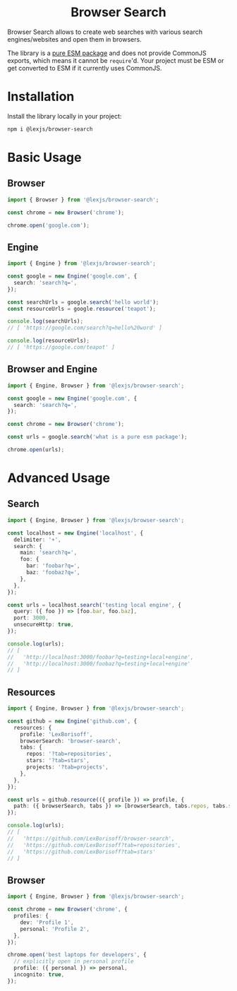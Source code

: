 <h1 align="center">Browser Search</h1>

Browser Search allows to create web searches with various search engines/websites and open them in browsers.

The library is a [pure ESM package](https://gist.github.com/sindresorhus/a39789f98801d908bbc7ff3ecc99d99c#pure-esm-package) and does not provide CommonJS exports, which means it cannot be `require`'d. Your project must be ESM or get converted to ESM if it currently uses CommonJS.

# Installation

Install the library locally in your project:

```bash
npm i @lexjs/browser-search
```

# Basic Usage

## Browser

```typescript
import { Browser } from '@lexjs/browser-search';

const chrome = new Browser('chrome');

chrome.open('google.com');
```

## Engine

```typescript
import { Engine } from '@lexjs/browser-search';

const google = new Engine('google.com', {
  search: 'search?q=',
});

const searchUrls = google.search('hello world');
const resourceUrls = google.resource('teapot');

console.log(searchUrls);
// [ 'https://google.com/search?q=hello%20word' ]

console.log(resourceUrls);
// [ 'https://google.com/teapot' ]
```

## Browser and Engine

```typescript
import { Engine, Browser } from '@lexjs/browser-search';

const google = new Engine('google.com', {
  search: 'search?q=',
});

const chrome = new Browser('chrome');

const urls = google.search('what is a pure esm package');

chrome.open(urls);
```

# Advanced Usage

## Search

```typescript
import { Engine, Browser } from '@lexjs/browser-search';

const localhost = new Engine('localhost', {
  delimiter: '+',
  search: {
    main: 'search?q=',
    foo: {
      bar: 'foobar?q=',
      baz: 'foobaz?q=',
    },
  },
});

const urls = localhost.search('testing local engine', {
  query: ({ foo }) => [foo.bar, foo.baz],
  port: 3000,
  unsecureHttp: true,
});

console.log(urls);
// [
//   'http://localhost:3000/foobar?q=testing+local+engine',
//   'http://localhost:3000/foobaz?q=testing+local+engine'
// ]
```

## Resources

```typescript
import { Engine, Browser } from '@lexjs/browser-search';

const github = new Engine('github.com', {
  resources: {
    profile: 'LexBorisoff',
    browserSearch: 'browser-search',
    tabs: {
      repos: '?tab=repositories',
      stars: '?tab=stars',
      projects: '?tab=projects',
    },
  },
});

const urls = github.resource(({ profile }) => profile, {
  path: ({ browserSearch, tabs }) => [browserSearch, tabs.repos, tabs.stars],
});

console.log(urls);
// [
//   'https://github.com/LexBorisoff/browser-search',
//   'https://github.com/LexBorisoff?tab=repositories',
//   'https://github.com/LexBorisoff?tab=stars'
// ]
```

## Browser

```typescript
import { Engine, Browser } from '@lexjs/browser-search';

const chrome = new Browser('chrome', {
  profiles: {
    dev: 'Profile 1',
    personal: 'Profile 2',
  },
});

chrome.open('best laptops for developers', {
  // explicitly open in personal profile
  profile: ({ personal }) => personal,
  incognito: true,
});
```
